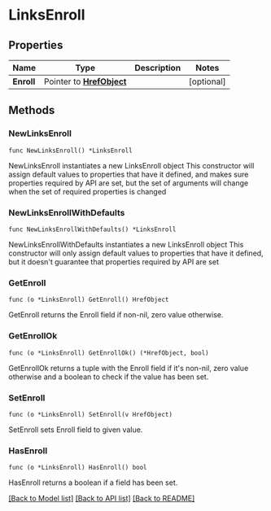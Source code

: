 # LinksEnroll

## Properties

Name | Type | Description | Notes
------------ | ------------- | ------------- | -------------
**Enroll** | Pointer to [**HrefObject**](HrefObject.md) |  | [optional] 

## Methods

### NewLinksEnroll

`func NewLinksEnroll() *LinksEnroll`

NewLinksEnroll instantiates a new LinksEnroll object
This constructor will assign default values to properties that have it defined,
and makes sure properties required by API are set, but the set of arguments
will change when the set of required properties is changed

### NewLinksEnrollWithDefaults

`func NewLinksEnrollWithDefaults() *LinksEnroll`

NewLinksEnrollWithDefaults instantiates a new LinksEnroll object
This constructor will only assign default values to properties that have it defined,
but it doesn't guarantee that properties required by API are set

### GetEnroll

`func (o *LinksEnroll) GetEnroll() HrefObject`

GetEnroll returns the Enroll field if non-nil, zero value otherwise.

### GetEnrollOk

`func (o *LinksEnroll) GetEnrollOk() (*HrefObject, bool)`

GetEnrollOk returns a tuple with the Enroll field if it's non-nil, zero value otherwise
and a boolean to check if the value has been set.

### SetEnroll

`func (o *LinksEnroll) SetEnroll(v HrefObject)`

SetEnroll sets Enroll field to given value.

### HasEnroll

`func (o *LinksEnroll) HasEnroll() bool`

HasEnroll returns a boolean if a field has been set.


[[Back to Model list]](../README.md#documentation-for-models) [[Back to API list]](../README.md#documentation-for-api-endpoints) [[Back to README]](../README.md)


